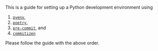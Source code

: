 This is a guide for setting up a Python development environment using

1. [`pyenv`](pyenv.md),
1. [`poetry`](poetry.md),
1. [`pre-commit`](pre-commit.md), and
1. [`commitizen`](commitizen.md)

Please follow the guide with the above order.

